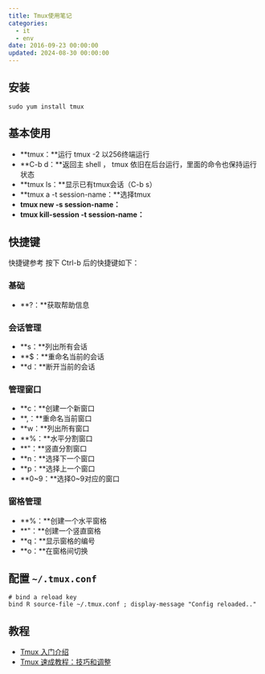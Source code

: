 ```yaml
---
title: Tmux使用笔记
categories:
  - it
  - env
date: 2016-09-23 00:00:00
updated: 2024-08-30 00:00:00
---
```


## 安装 ##

	sudo yum install tmux

## 基本使用 ##

- **tmux：**运行 tmux -2 以256终端运行
- **C-b d：**返回主 shell ， tmux 依旧在后台运行，里面的命令也保持运行状态
- **tmux ls：**显示已有tmux会话（C-b s）
- **tmux a -t session-name：**选择tmux
- **tmux new -s session-name：**
- **tmux kill-session -t session-name：**

## 快捷键 ##

快捷键参考 按下 Ctrl-b 后的快捷键如下：

### 基础 ###

- **?：**获取帮助信息

### 会话管理 ###

- **s：**列出所有会话
- **$：**重命名当前的会话
- **d：**断开当前的会话

### 管理窗口 ###

- **c：**创建一个新窗口
- **,：**重命名当前窗口
- **w：**列出所有窗口
- **%：**水平分割窗口
- **"：**竖直分割窗口
- **n：**选择下一个窗口
- **p：**选择上一个窗口
- **0~9：**选择0~9对应的窗口

### 窗格管理 ###

- **%：**创建一个水平窗格
- **"：**创建一个竖直窗格
- **q：**显示窗格的编号
- **o：**在窗格间切换

## 配置  `~/.tmux.conf` ##

	# bind a reload key
	bind R source-file ~/.tmux.conf ; display-message "Config reloaded.."

## 教程 ##

- [Tmux 入门介绍](http://blog.jobbole.com/87278/)
- [Tmux 速成教程：技巧和调整](http://blog.jobbole.com/87584/)
